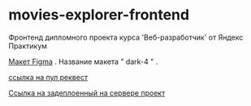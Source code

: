 # movies-explorer-frontend

Фронтенд дипломного проекта курса 'Веб-разработчик' от Яндекс Практикум

[Макет Figma](https://www.figma.com/file/4L3haNvCohcqtbgMWJfrq6/dark-4?type=design&mode=design&t=ZIIwMDOHdFZZ05g3-0) . Название макета " dark-4 " .

[ссылка на пул реквест](https://github.com/Macintosh689/movies-explorer-frontend/pull/2)

[Ссылка на задеплоенный на сервере проект](https://moviesmacintosh689.nomoreparties.co/)
